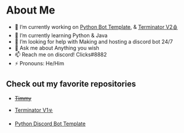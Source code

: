 
# About Me
- 🔭 I’m currently working on [Python Bot Template](https://github.com/TopStop5/Python-Discord-Bot-Template), & [Terminator V2🩸](https://github.com/TopStop5/Terminator)
- 🌱 I’m currently learning Python & Java
- 🤔 I’m looking for help with Making and hosting a discord bot 24/7
- 💬 Ask me about Anything you wish
- 📫 Reach me on discord! Clicks#8882
- ⚡ Pronouns: He/Him

## Check out my favorite repositories

- [~~Timmy~~](https://github.com/TopStop5/Timmy)

* [Terminator V1☣️](https://github.com/TopStop5/Terminator)

- [Python Discord Bot Template](https://github.com/TopStop5/Python-Discord-Bot-Template)
